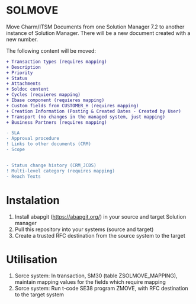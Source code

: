 # SOLMOVE
Move Charm/ITSM Documents from one Solution Manager 7.2 to another instance of Solution Manager. 
There will be a new document created with a new number.

The following content will be moved:
```diff
+ Transaction types (requires mapping)
+ Description
+ Priority
+ Status
+ Attachments
+ Soldoc content
+ Cycles (requieres mapping)
+ Ibase component (requieres mapping)
+ Custom fields from CUSTOMER_H (requires mapping)
+ Creation Information (Posting & Created Dates - Created by User)
+ Transport (no changes in the managed system, just mapping)
+ Business Partners (requires mapping)

- SLA
- Approval procedure
! Links to other documents (CRM)
- Scope


- Status change history (CRM_JCDS)
! Multi-level category (requires mapping)
- Reach Texts
```

# Instalation
1) Install abapgit (https://abapgit.org/) in your source and target Solution manager
2) Pull this repository into your systems (source and target)
3) Create a trusted RFC destination from the source system to the target

# Utilisation
1)  Sorce system: In transaction, SM30 (table ZSOLMOVE_MAPPING), maintain mapping values for the fields which require mapping
2)  Sorce system: Run t-code SE38 program ZMOVE, with RFC destination to the target system 

